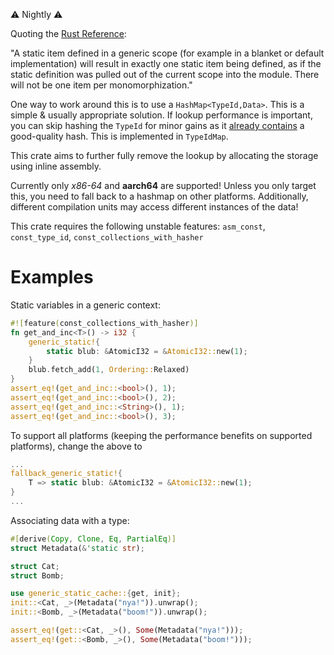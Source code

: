 ⚠ Nightly ⚠

Quoting the [Rust Reference](https://doc.rust-lang.org/reference/items/static-items.html):

"A static item defined in a generic scope (for example in a blanket or default implementation)
will result in exactly one static item being defined, as if the static definition was pulled
out of the current scope into the module. There will not be one item per monomorphization."

One way to work around this is to use a `HashMap<TypeId,Data>`. This is a simple & usually appropriate solution.
If lookup performance is important, you can skip hashing the `TypeId` for minor gains as it [already contains](https://github.com/rust-lang/rust/blob/eeff92ad32c2627876112ccfe812e19d38494087/library/core/src/any.rs#L645) a good-quality hash. This is implemented in `TypeIdMap`.

This crate aims to further fully remove the lookup by allocating the storage using inline
assembly.

Currently only *x86-64* and **aarch64** are supported! Unless you only target this, you need to
fall back to a hashmap on other platforms. Additionally, different compilation units
may access different instances of the data!

This crate requires the following unstable features: `asm_const`, `const_type_id`, `const_collections_with_hasher`

# Examples
Static variables in a generic context:
```rust
#![feature(const_collections_with_hasher)]
fn get_and_inc<T>() -> i32 {
    generic_static!{
        static blub: &AtomicI32 = &AtomicI32::new(1);
    }
    blub.fetch_add(1, Ordering::Relaxed)
}
assert_eq!(get_and_inc::<bool>(), 1);
assert_eq!(get_and_inc::<bool>(), 2);
assert_eq!(get_and_inc::<String>(), 1);
assert_eq!(get_and_inc::<bool>(), 3);
```
To support all platforms (keeping the performance benefits on supported platforms), change the above to
```rust
...
fallback_generic_static!{
    T => static blub: &AtomicI32 = &AtomicI32::new(1);
}
...
```
Associating data with a type:
```rust
#[derive(Copy, Clone, Eq, PartialEq)]
struct Metadata(&'static str);

struct Cat;
struct Bomb;

use generic_static_cache::{get, init};
init::<Cat, _>(Metadata("nya!")).unwrap();
init::<Bomb, _>(Metadata("boom!")).unwrap();

assert_eq!(get::<Cat, _>(), Some(Metadata("nya!")));
assert_eq!(get::<Bomb, _>(), Some(Metadata("boom!")));
```
